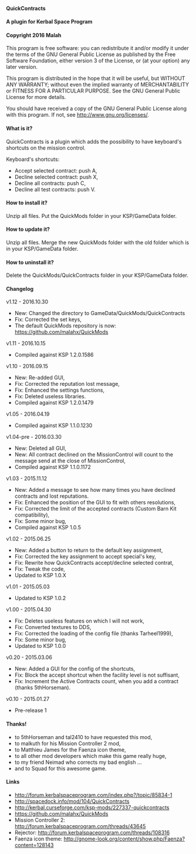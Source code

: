 ﻿#### QuickContracts
#### A plugin for Kerbal Space Program
#### Copyright 2016 Malah

This program is free software: you can redistribute it and/or modify
it under the terms of the GNU General Public License as published by
the Free Software Foundation, either version 3 of the License, or
(at your option) any later version.

This program is distributed in the hope that it will be useful,
but WITHOUT ANY WARRANTY; without even the implied warranty of
MERCHANTABILITY or FITNESS FOR A PARTICULAR PURPOSE.  See the
GNU General Public License for more details.

You should have received a copy of the GNU General Public License
along with this program.  If not, see <http://www.gnu.org/licenses/>. 


#### What is it?

QuickContracts is a plugin which adds the possibility to have keyboard's shortcuts on the mission control.

Keyboard's shortcuts:
* Accept selected contract: push A,
* Decline selected contract: push X,
* Decline all contracts: push C,
* Decline all test contracts: push V.

#### How to install it?

Unzip all files. Put the QuickMods folder in your KSP/GameData folder.

#### How to update it?

Unzip all files. Merge the new QuickMods folder with the old folder which is in your KSP/GameData folder.

#### How to uninstall it?

Delete the QuickMods/QuickContracts folder in your KSP/GameData folder.

#### Changelog

v1.12 - 2016.10.30
* New: Changed the directory to GameData/QuickMods/QuickContracts
* Fix: Corrected the set keys,
* The default QuickMods repository is now: https://github.com/malahx/QuickMods

v1.11 - 2016.10.15
* Compiled against KSP 1.2.0.1586

v1.10 - 2016.09.15
* New: Re-added GUI,
* Fix: Corrected the reputation lost message,
* Fix: Enhanced the settings functions,
* Fix: Deleted useless libraries.
* Compiled against KSP 1.2.0.1479

v1.05 - 2016.04.19
* Compiled against KSP 1.1.0.1230

v1.04-pre - 2016.03.30
* New: Deleted all GUI,
* New: All contract declined on the MissionControl will count to the message send at the close of MissionControl,
* Compiled against KSP 1.1.0.1172

v1.03 - 2015.11.12
* New: Added a message to see how many times you have declined contracts and lost reputations.
* Fix: Enhanced the position of the GUI to fit with others resolutions,
* Fix: Corrected the limit of the accepted contracts (Custom Barn Kit compatibility),
* Fix: Some minor bug,
* Compiled against KSP 1.0.5

v1.02 - 2015.06.25
* New: Added a button to return to the default key assignment,
* Fix: Corrected the key assignment to accept special's key,
* Fix: Rewrite how QuickContracts accept/decline selected contrat,
* Fix: Tweak the code,
* Updated to KSP 1.0.X

v1.01 - 2015.05.03
* Updated to KSP 1.0.2

v1.00 - 2015.04.30
* Fix: Deletes useless features on which I will not work,
* Fix: Converted textures to DDS,
* Fix: Corrected the loading of the config file (thanks Tarheel1999),
* Fix: Some minor bug,
* Updated to KSP 1.0.0

v0.20 - 2015.03.06
* New: Added a GUI for the config of the shortcuts, 
* Fix: Block the accept shortcut when the facility level is not suffisant,
* Fix: Increment the Active Contracts count, when you add a contract (thanks 5thHorseman).

v0.10 - 2015.01.27
* Pre-release 1

#### Thanks!

* to 5thHorseman and tal2410 to have requested this mod,
* to malkuth for his Mission Controller 2 mod,
* to Matthieu James for the Faenza icon theme,
* to all other mod developers which make this game really huge,
* to my friend Neimad who corrects my bad english ...
* and to Squad for this awesome game.

#### Links

* http://forum.kerbalspaceprogram.com/index.php?/topic/85834-1
* http://spacedock.info/mod/104/QuickContracts
* http://kerbal.curseforge.com/ksp-mods/227337-quickcontracts
* https://github.com/malahx/QuickMods
* Mission Controller 2: http://forum.kerbalspaceprogram.com/threads/43645
* Rejector: http://forum.kerbalspaceprogram.com/threads/108316
* Faenza icon theme: http://gnome-look.org/content/show.php/Faenza?content=128143
